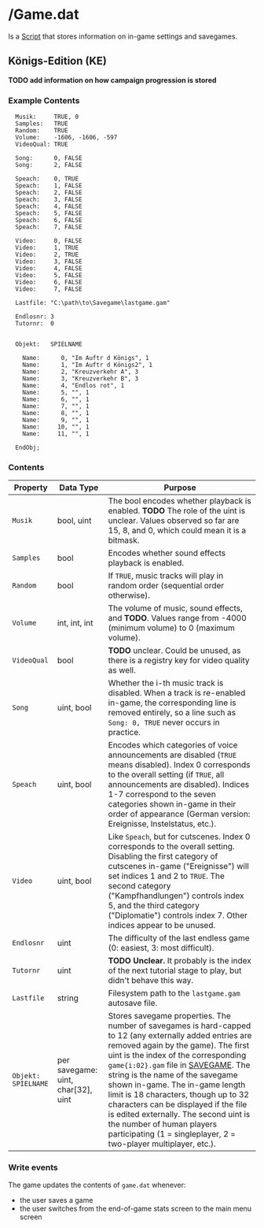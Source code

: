 # /Game.dat
Is a [Script](../file_formats/script.md) that stores information on in-game settings and savegames.

## Königs-Edition (KE)

**TODO add information on how campaign progression is stored**

### Example Contents
```
  Musik:     TRUE, 0
  Samples:   TRUE
  Random:    TRUE
  Volume:    -1606, -1606, -597
  VideoQual: TRUE
  
  Song:      0, FALSE
  Song:      2, FALSE
  
  Speach:    0, TRUE
  Speach:    1, FALSE
  Speach:    2, FALSE
  Speach:    3, FALSE
  Speach:    4, FALSE
  Speach:    5, FALSE
  Speach:    6, FALSE
  Speach:    7, FALSE
  
  Video:     0, FALSE
  Video:     1, TRUE
  Video:     2, TRUE
  Video:     3, FALSE
  Video:     4, FALSE
  Video:     5, FALSE
  Video:     6, FALSE
  Video:     7, FALSE
  
  Lastfile: "C:\path\to\Savegame\lastgame.gam"
  
  Endlosnr: 3
  Tutornr:  0
  
  
  Objekt:   SPIELNAME

    Name:      0, "Im Auftr d Königs", 1
    Name:      1, "Im Auftr d Königs2", 1
    Name:      2, "Kreuzverkehr A", 3
    Name:      3, "Kreuzverkehr B", 3
    Name:      4, "Endlos rot", 1
    Name:      5, "", 1
    Name:      6, "", 1
    Name:      7, "", 1
    Name:      8, "", 1
    Name:      9, "", 1
    Name:     10, "", 1
    Name:     11, "", 1
  
  EndObj;
```

### Contents

| Property            | Data Type                          | Purpose                                                                                                                                                                                                                                                                                                                                                                                                                                                                                                                                             |
| ------------------- | ---------------------------------- | --------------------------------------------------------------------------------------------------------------------------------------------------------------------------------------------------------------------------------------------------------------------------------------------------------------------------------------------------------------------------------------------------------------------------------------------------------------------------------------------------------------------------------------------------- |
| `Musik`             | bool, uint                         | The bool encodes whether playback is enabled. **TODO** The role of the uint is unclear. Values observed so far are 15, 8, and 0, which could mean it is a bitmask.                                                                                                                                                                                                                                                                                                                                                                                  |
| `Samples`           | bool                               | Encodes whether sound effects playback is enabled.                                                                                                                                                                                                                                                                                                                                                                                                                                                                                                  |
| `Random`            | bool                               | If `TRUE`, music tracks will play in random order (sequential order otherwise).                                                                                                                                                                                                                                                                                                                                                                                                                                                                     |
| `Volume`            | int, int, int                      | The volume of music, sound effects, and **TODO**. Values range from -4000 (minimum volume) to 0 (maximum volume).                                                                                                                                                                                                                                                                                                                                                                                                                                   |
| `VideoQual`         | bool                               | **TODO** unclear. Could be unused, as there is a registry key for video quality as well.                                                                                                                                                                                                                                                                                                                                                                                                                                                            |
| `Song`              | uint, bool                         | Whether the i-th music track is disabled. When a track is re-enabled in-game, the corresponding line is removed entirely, so a line such as `Song: 0, TRUE` never occurs in practice.                                                                                                                                                                                                                                                                                                                                                               |
| `Speach`            | uint, bool                         | Encodes which categories of voice announcements are disabled (`TRUE` means disabled). Index 0 corresponds to the overall setting (if `TRUE`, all announcements are disabled). Indices 1-7 correspond to the seven categories shown in-game in their order of appearance (German version: Ereignisse, Instelstatus, etc.).                                                                                                                                                                                                                           |
| `Video`             | uint, bool                         | Like `Speach`, but for cutscenes. Index 0 corresponds to the overall setting. Disabling the first category of cutscenes in-game ("Ereignisse") will set indices 1 and 2 to `TRUE`. The second category ("Kampfhandlungen") controls index 5, and the third category ("Diplomatie") controls index 7. Other indices appear to be unused.                                                                                                                                                                                                             |
| `Endlosnr`          | uint                               | The difficulty of the last endless game (0: easiest, 3: most difficult).                                                                                                                                                                                                                                                                                                                                                                                                                                                                            |
| `Tutornr`           | uint                               | **TODO Unclear.** It probably is the index of the next tutorial stage to play, but didn't behave this way.                                                                                                                                                                                                                                                                                                                                                                                                                                          |
| `Lastfile`          | string                             | Filesystem path to the `lastgame.gam` autosave file.                                                                                                                                                                                                                                                                                                                                                                                                                                                                                                |
| `Objekt: SPIELNAME` | per savegame: uint, char[32], uint | Stores savegame properties. The number of savegames is hard-capped to 12 (any externally added entries are removed again by the game). The first uint is the index of the corresponding `game{i:02}.gam` file in [SAVEGAME](./savegame/index.md). The string is the name of the savegame shown in-game. The in-game length limit is 18 characters, though up to 32 characters can be displayed if the file is edited externally. The second uint is the number of human players participating (1 = singleplayer, 2 = two-player multiplayer, etc.). |

### Write events
The game updates the contents of `game.dat` whenever:
* the user saves a game
* the user switches from the end-of-game stats screen to the main menu screen
